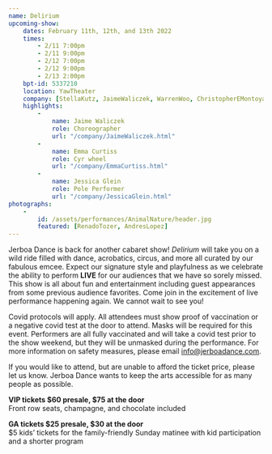 ```yaml
---
name: Delirium
upcoming-show:
    dates: February 11th, 12th, and 13th 2022
    times:
        - 2/11 7:00pm
        - 2/11 9:00pm
        - 2/12 7:00pm
        - 2/12 9:00pm
        - 2/13 2:00pm
    bpt-id: 5337210
    location: YawTheater
    company: [StellaKutz, JaimeWaliczek, WarrenWoo, ChristopherEMontoya, AngelaSchmidt, SeanCalavan]
    highlights:
        -
            name: Jaime Waliczek
            role: Choreographer
            url: "/company/JaimeWaliczek.html"
        -
            name: Emma Curtiss
            role: Cyr wheel
            url: "/company/EmmaCurtiss.html"
        -
            name: Jessica Glein
            role: Pole Performer
            url: "/company/JessicaGlein.html"
photographs:
    -
        id: /assets/performances/AnimalNature/header.jpg
        featured: [RenadoTozer, AndresLopez]
---
```

Jerboa Dance is back for another cabaret show! *Delirium* will take you on a wild ride filled with dance, acrobatics, circus, and more all curated by our fabulous emcee. Expect our signature style and playfulness as we celebrate the ability to perform **LIVE** for our audiences that we have so sorely missed. This show is all about fun and entertainment including guest appearances from some previous audience favorites. Come join in the excitement of live performance happening again. We cannot wait to see you!

Covid protocols will apply. All attendees must show proof of vaccination or a negative covid test at the door to attend. Masks will be required for this event. Performers are all fully vaccinated and will take a covid test prior to the show weekend, but they will be unmasked during the performance. For more information on safety measures, please email info@jerboadance.com.

If you would like to attend, but are unable to afford the ticket price, please let us know. Jerboa Dance wants to keep the arts accessible for as many people as possible.

**VIP tickets $60 presale, $75 at the door**  
Front row seats, champagne, and chocolate included

**GA tickets $25 presale, $30 at the door**  
$5 kids’ tickets for the family-friendly Sunday matinee with kid participation and a shorter program
